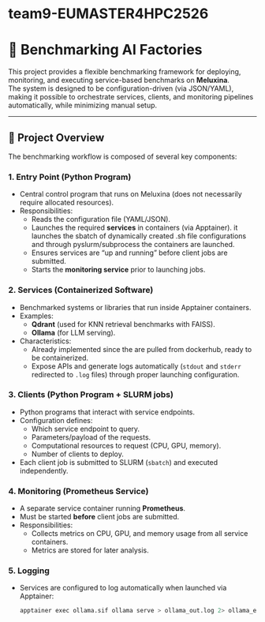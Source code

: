 # team9-EUMASTER4HPC2526
# 🧪 Benchmarking AI Factories

This project provides a flexible benchmarking framework for deploying, monitoring, and executing service-based benchmarks on **Meluxina**.  
The system is designed to be configuration-driven (via JSON/YAML), making it possible to orchestrate services, clients, and monitoring pipelines automatically, while minimizing manual setup.  

---

## 📌 Project Overview

The benchmarking workflow is composed of several key components:

### 1. **Entry Point (Python Program)**
- Central control program that runs on Meluxina (does not necessarily require allocated resources).  
- Responsibilities:
  - Reads the configuration file (YAML/JSON).  
  - Launches the required **services** in containers (via Apptainer). it launches the sbatch of dynamically created .sh file configurations and through pyslurm/subprocess the containers are launched.
  - Ensures services are “up and running” before client jobs are submitted.  
  - Starts the **monitoring service** prior to launching jobs.  

### 2. **Services (Containerized Software)**
- Benchmarked systems or libraries that run inside Apptainer containers.  
- Examples:
  - **Qdrant** (used for KNN retrieval benchmarks with FAISS).  
  - **Ollama** (for LLM serving).  
- Characteristics:
  - Already implemented since the are pulled from dockerhub, ready to be containerized.  
  - Expose APIs and generate logs automatically (`stdout` and `stderr` redirected to `.log` files) through proper launching configuration.  

### 3. **Clients (Python Program + SLURM jobs)**
- Python programs that interact with service endpoints.  
- Configuration defines:
  - Which service endpoint to query.  
  - Parameters/payload of the requests.  
  - Computational resources to request (CPU, GPU, memory).  
  - Number of clients to deploy.  
- Each client job is submitted to SLURM (`sbatch`) and executed independently.  

### 4. **Monitoring (Prometheus Service)**
- A separate service container running **Prometheus**.  
- Must be started **before** client jobs are submitted.  
- Responsibilities:
  - Collects metrics on CPU, GPU, and memory usage from all service containers.  
  - Metrics are stored for later analysis.  

### 5. **Logging**
- Services are configured to log automatically when launched via Apptainer:  

  ```bash
  apptainer exec ollama.sif ollama serve > ollama_out.log 2> ollama_err.log